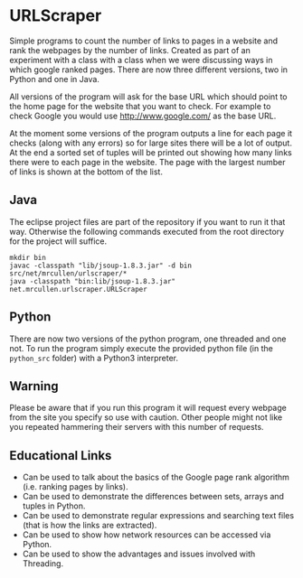 # URLScraper
Simple programs to count the number of links to pages in a website and rank the webpages by the number of links. Created as part of an experiment with a class with a class when we were discussing ways in which google ranked pages. There are now three different versions, two in Python and one in Java.

All versions of the program will ask for the base URL which should point to the home page for the website that you want to check. For example to check Google you would use http://www.google.com/ as the base URL.

At the moment some versions of the program outputs a line for each page it checks (along with any errors) so for large sites there will be a lot of output. At the end a sorted set of tuples will be printed out showing how many links there were to each page in the website. The page with the largest number of links is shown at the bottom of the list.

## Java
The eclipse project files are part of the repository if you want to run it that way. Otherwise the following commands executed from the root directory for the project will suffice.

```
mkdir bin
javac -classpath "lib/jsoup-1.8.3.jar" -d bin src/net/mrcullen/urlscraper/*
java -classpath "bin:lib/jsoup-1.8.3.jar" net.mrcullen.urlscraper.URLScraper
```

## Python
There are now two versions of the python program, one threaded and one not. To run the program simply execute the provided python file (in the `python_src` folder) with a Python3 interpreter.

## Warning
Please be aware that if you run this program it will request every webpage from the site you specify so use with caution. Other people might not like you repeated hammering their servers with this number of requests.

## Educational Links

 * Can be used to talk about the basics of the Google page rank algorithm (i.e. ranking pages by links).
 * Can be used to demonstrate the differences between sets, arrays and tuples in Python.
 * Can be used to demonstrate regular expressions and searching text files (that is how the links are extracted).
 * Can be used to show how network resources can be accessed via Python.
 * Can be used to show the advantages and issues involved with Threading.
